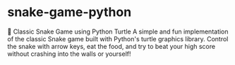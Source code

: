# snake-game-python
🐍 Classic Snake Game using Python Turtle  A simple and fun implementation of the classic Snake game built with Python's turtle graphics library. Control the snake with arrow keys, eat the food, and try to beat your high score without crashing into the walls or yourself!
